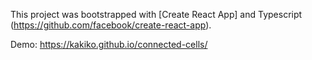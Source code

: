 This project was bootstrapped with [Create React App] and Typescript (https://github.com/facebook/create-react-app).

Demo: https://kakiko.github.io/connected-cells/


